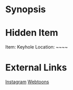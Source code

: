# Synopsis


# Hidden Item
Item: Keyhole
Location: ~~~~

# External Links
[Instagram](https://www.instagram.com/p/CAlbC4YjDRy/)
[Webtoons]()